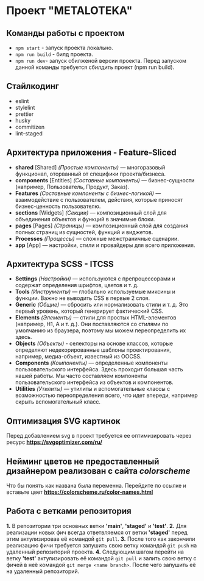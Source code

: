 # Проект "METALOTEKA"

## Команды работы с проектом
- `npm start` - запуск проекта локально.
- `npm run build` - билд проекта.
- `npm run dev`- запуск сбилженой версии проекта. Перед запуском данной команды требуется сбилдить проект (npm run build).

## Стайлкодинг
- eslint
- stylelint
- prettier
- husky
- commitizen
- lint-staged

## Архитектура приложения - Feature-Sliced
- **shared** [Shared] _(Простые компоненты)_ — многоразовый функционал, оторванный от специфики проекта/бизнеса.
- **components** [Entities] _(Составные компоненты)_ — бизнес-сущности (например, Пользователь, Продукт, Заказ).
- **Features** _(Составные компоненты с бизнес-логикой)_ — взаимодействие с пользователем, действия, которые приносят бизнес-ценность пользователю.
- **sections** [Widgets] _(Секции)_ — композиционный слой для объединения объектов и функций в значимые блоки.
- **pages** [Pages] _(Страницы)_ — композиционный слой для создания полных страниц из сущностей, функций и виджетов.
- **Processes** _(Процессы)_ — сложные межстраничные сценарии.
- **app** [App] — настройки, стили и провайдеры для всего приложения.

## Архитектура SCSS - ITCSS
- **Settings** _(Настройки)_ — используются с препроцессорами и содержат определения шрифтов, цветов и т. д.
- **Tools** _(Инструменты)_ — глобально используемые миксины и функции. Важно не выводить CSS в первые 2 слоя.
- **Generic** _(Общие)_ — сбросить или нормализовать стили и т. д. Это первый уровень, который генерирует фактический CSS.
- **Elements** _(Элементы)_ — стили для простых HTML-элементов (например, H1, A и т. д.). Они поставляются со стилями по умолчанию из браузера, поэтому мы можем переопределить их здесь.
- **Objects** _(Объекты)_ - селекторы на основе классов, которые определяют недекорированные шаблоны проектирования, например, медиа-объект, известный из OOCSS.
- **Components** _(Компоненты)_ — определенные компоненты пользовательского интерфейса. Здесь проходит большая часть нашей работы. Мы часто составляем компоненты пользовательского интерфейса из объектов и компонентов.
- **Utilities** _(Утилиты)_ — утилиты и вспомогательные классы с возможностью переопределения всего, что идет впереди, например скрыть вспомогательный класс.

## Оптимизация SVG картинок
Перед добавлением svg в проект требуется ее оптимизировать через ресурс **https://svgoptimizer.com/ru/**

## Нейминг цветов не предоставленный дизайнером реализован с сайта _colorscheme_
Что бы понять как названа была переменна. Перейдите по ссылке и вставьте цвет **https://colorscheme.ru/color-names.html**

## Работа с ветками репозитория
**1.** В репозитории три основных ветки **'main'**, **'staged'** и **'test'**.
**2.** Для реализации новых фич всегда ответвляемся от ветки **'staged'** перед этим актулизировав её командой `git pull`.
**3.** После того как закончили реализацию фичи требуется запушить свою ветку командой `git push` на удаленный репозиторий проекта.
**4.** Следующим шагом перейти на ветку **'test'** актулизировать её командой `git pull` и залить свою ветку с фичей в неё командой `git merge <name branch>`. После чего запушить её на удаленный репозиторий.
